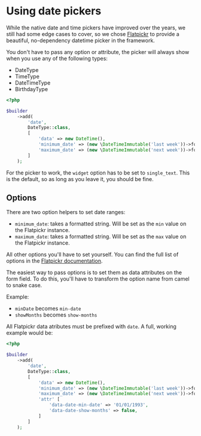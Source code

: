 # Using date pickers

While the native date and time pickers have improved over the years, we still had some edge cases to cover, so we chose [Flatpickr](https://flatpickr.js.org/) to provide a beautiful, no-dependency datetime picker in the framework.

You don't have to pass any option or attribute, the picker will always show when you use any of the following types:

* DateType
* TimeType
* DateTimeType
* BirthdayType

```php
<?php

$builder
    ->add(
        'date',
        DateType::class,
        [
            'data' => new DateTime(),
            'minimum_date' => (new \DateTimeImmutable('last week'))->format('d/m/Y'),
            'maximum_date' => (new \DateTimeImmutable('next week'))->format('d/m/Y'),
        ]
    );
```

For the picker to work, the `widget` option has to be set to `single_text`. This is the default, so as long as you leave it, you should be fine.

## Options

There are two option helpers to set date ranges:
* `minimum_date`: takes a formatted string. Will be set as the `min` value on the Flatpickr instance.
* `maximum_date`: takes a formatted string. Will be set as the `max` value on the Flatpickr instance.

All other options you'll have to set yourself. You can find the full list of options in the [Flatpickr documentation](https://flatpickr.js.org/options/).

The easiest way to pass options is to set them as data attributes on the form field. To do this, you'll have to transform the option name from camel to snake case. 

Example:
* `minDate` becomes `min-date`
* `showMonths` becomes `show-months`

All Flatpickr data atributes must be prefixed with `date`. A full, working example would be:

```php
<?php

$builder
    ->add(
        'date',
        DateType::class,
        [
            'data' => new DateTime(),
            'minimum_date' => (new \DateTimeImmutable('last week'))->format('d/m/Y'),
            'maximum_date' => (new \DateTimeImmutable('next week'))->format('d/m/Y'),
            'attr' [
                'data-date-min-date' => '01/01/1993',
                'data-date-show-months' => false,
            ]
        ]
    );
```